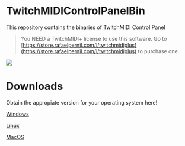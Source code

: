 # TwitchMIDIControlPanelBin

This repository contains the binaries of TwitchMIDI Control Panel

> You NEED a TwitchMIDI+ license to use this software. Go to [https://store.rafaelpernil.com/l/twitchmidiplus](https://store.rafaelpernil.com/l/twitchmidiplus) to purchase one.

![](https://feranern.sirv.com/Images/twitchmidicontrolpanel.png)

# Downloads

Obtain the appropiate version for your operating system here!

[Windows](https://github.com/rafaelpernil2/TwitchMIDIControlPanelBin/releases/download/v3.0.0/TwitchMIDIControlPanel.exe)

[Linux](https://github.com/rafaelpernil2/TwitchMIDIControlPanelBin/releases/download/v3.0.0/TwitchMIDIControlPanel.AppImage)

[MacOS](https://github.com/rafaelpernil2/TwitchMIDIControlPanelBin/releases/download/v3.0.0/TwitchMIDIControlPanel.dmg)
